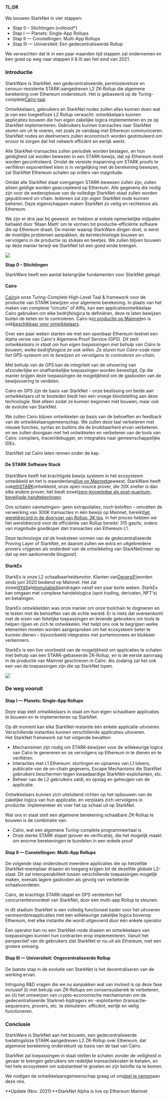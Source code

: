 #### **TL;DR**

We bouwen StarkNet in vier stappen:

* Stap 0 – Stichtingen (voltooid*)
* Stap I — Planets: Single-App Rollups
* Stap II — Constellingen: Multi-App Rollups
* Stap III — Universiteit: Een gedecentraliseerde Rollup

We verwachten dat ik in een paar maanden tijd stappen zal ondernemen en ben goed op weg naar stappen II & III aan het eind van 2021.

### **Introductie**

StarkWare is StarkNet, een gedecentraliseerde, permissieveloze en censuur-resistente STARK-aangedreven L2 ZK-Rollup die algemene berekening over Ethereum ondersteunt. Het is gebaseerd op de Turing-complete[Caïro-taal](https://www.cairo-lang.org/).

Ontwikkelaars, gebruikers en StarkNet nodes zullen alles kunnen doen wat je van een toegeefloze L2 Rollup verwacht: ontwikkelaars kunnen applicaties bouwen die hun eigen zakelijke logica implementeren en ze op StarkNet implementeren. Gebruikers kunnen transacties naar StarkNet sturen om uit te voeren, net zoals ze vandaag met Ethereum communiceren. StarkNet nodes en deelnemers zullen economisch worden gestimuleerd om ervoor te zorgen dat het netwerk efficiënt en eerlijk werkt.

Alle StarkNet-transacties zullen periodiek worden beslagen, en hun geldigheid zal worden bewezen in een STARK-bewijs, dat op Ethereum moet worden gecontroleerd. Omdat de vereiste inspanning om STARK proofs te verifiëren exponentieel klein is in vergelijking met de berekening bewezen, zal StarkNet Ethereum schalen op orders van magnitude.

Omdat alle StarkNet staat overgangen STARK-bewezen zullen zijn, zullen alleen geldige worden geaccepteerd op Ethereum. Alle gegevens die nodig zijn voor de wederopbouw van de volledige StarkNet-staat zullen worden gepubliceerd on-chain. Iedereen zal zijn eigen StarkNet node kunnen beheren. Deze eigenschappen maken StarkNet zo veilig en rechteloos als Ethereum.

We zijn er drie jaar bij geweest. en hebben al enkele opmerkelijke mijlpalen behaald door ‘Maan Math’ om te vormen tot productie-efficiënte software die op Ethereum draait. De manier waarop StarkWare dingen doet, is eerst de moeilijke problemen aanpakken, de kerntechnologie bouwen en vervolgens in de productie op stukjes en beetjes. We zullen blijven bouwen op deze manier terwijl we StarkNet tot een goed einde brengen.

![](/assets/ontheroad_02.png)

**Stap 0 – Stichtingen**

StarkWare heeft een aantal belangrijke fundamenten voor StarkNet gelegd.

#### **Cairo**

[Caïro](https://twitter.com/StarkWareLtd/status/1300353049836376066?s=20)is onze Turing-Complete High-Level Taal & framework voor de productie van STARK bewijzen voor algemene berekening. In plaats van het maken van complexe “circuits” of AIRs, kan een applicatieontwikkelaar Cairo gebruiken om elke bedrijfslogica te definiëren, deze te laten bewijzen buiten de keten en te controleren. Caïro is[in productie op Mainnet](https://twitter.com/StarkWareLtd/status/1320695603492507648?s=20)en is ook[beschikbaar voor ontwikkelaars](http://cairo-lang.org/).

Over een paar weken starten we met een openbaar Ethereum-testnet een Alpha versie van Cairo's Algemene Proof Service (GPS). *Dit stelt ontwikkelaars in staat om hun eigen toepassingen met behulp van Caïro te bouwen, welke bedrijfslogica ze ook willen. Ze sturen hun Cairo-code naar het GPS-systeem om te bewijzen en vervolgens te controleren on-chain.*

Met behulp van de GPS kan de integriteit van de uitvoering van afzonderlijke en onafhankelijke toepassingen worden bevestigd, Op die manier krijgen deze toepassingen de mogelijkheid om de gaskosten van de bewijsvoering te verdelen.

Cairo en GPS zijn de basis van StarkNet - onze beslissing om beide aan ontwikkelaars uit te besteden biedt hen een vroege blootstelling aan deze technologie. Niet alleen zodat ze kunnen beginnen met bouwen, maar ook de evolutie van StarkNet.

We zullen Cairo blijven ontwikkelen op basis van de behoeften en feedback van de ontwikkelaarsgemeenschap. We zullen deze taal verbeteren met nieuwe functies, syntax en builtins die de bruikbaarheid ervan verbeteren. en we zullen doorgaan met het ontwikkelen en verbeteren van de tools van Cairo: compilers, tracer/debugger, en integraties naar gemeenschappelijke IDEs.

StarkNet zal Caïro laten rennen onder de kap.

#### **De STARK Software Stack**

StarkWare heeft het krachtigste bewijs systeem in het ecosysteem ontwikkeld en het is maandenlang[live on Mainnet](https://medium.com/starkware/starks-over-mainnet-b83e63db04c0)geweest. StarkWare heeft ook[ethSTARK](https://twitter.com/StarkWareLtd/status/1264911004099543040?s=20)ontwikkeld, onze open-source prover, die 20X sneller is dan elke andere prover; het biedt zowel[zero-knowledge als post-quantum-beveiligde handtekeningen](https://twitter.com/StarkWareLabs/status/1331930111227080709).

Ons schalen van*metingen*– geen extrapolaties, noch beloften – omvatten de verwerking van 300K transacties in één bewijs op Mainnet, bereikt[het wereldrecord in de doorvoer van Rollup: 3K tps](https://twitter.com/StarkWareLtd/status/1287770381525422082?s=20). In het proces hebben we het wereldrecord voor de efficiëntie van Rollup bereikt: 315 gas/tx, orders van magnitude goedkoper dan transacties van Ethereum L1.

Deze technologie zal de hoeksteen vormen van de gedecentraliseerde Proving Layer of StarkNet, en daarom zullen we extra en uitgebreidere provers vrijgeven als onderdeel van de ontwikkeling van StarkNet(meer op dat op een aankomende blogpost).

#### **StarkEx**

StarkEx is onze L2 schaalbaarheidsmotor. Klanten van[DeversiFi](https://twitter.com/deversifi)worden sinds juni 2020 bediend op Mainnet. Het zal zowel[dYdX](https://twitter.com/dydxprotocol)als[ImmutableX](https://twitter.com/Immutable)aandragen vanaf een paar korte weken. StarkEx kan omgaan met complexe handelslogica (spot trading, derivaten, NFT's) en betalingen.

StarkEx ontwikkelden was onze manier om onze toolchain te dogmeren en te testen met de behoeften van de echte wereld. Er is niets dat overeenkomt met de eisen van feitelijke toepassingen en levende gebruikers om tools te helpen rijpen en zich te ontwikkelen. Het helpt ons ook te begrijpen welke elementen moeten worden aangesproken om het ecosysteem beter te kunnen dienen – bijvoorbeeld integraties met portemonnees en blokkeer verkenners.

StarkEx is een live voorbeeld van de mogelijkheid om applicaties te schalen met behulp van een STARK-gebaseerde ZK-Rollup, en is de eerste aanvraag in de productie van Mainnet geschreven in Caïro. Als zodanig zal het ook een van de toepassingen zijn die op StarkNet lopen.

![](/assets/ontheroad_03.png)

### **De weg vooruit**

#### **Stap I — Planets: Single-App Rollups**

Deze stap stelt ontwikkelaars in staat om hun eigen schaalbare applicaties te bouwen en te implementeren op StarkNet.

Op dit moment kan elke StarkNet-instantie één enkele applicatie uitvoeren. Verschillende instanties kunnen verschillende applicaties uitvoeren.\
Het StarkNet framework zal het volgende bevatten:

* Mechanismen zijn nodig om STARK-bewijzen voor de willekeurige logica van Caïro te genereren en ze vervolgens op Ethereum in te dienen en te verifiëren.
* Interacties met L1 Ethereum: stortingen en opnames van L1 tokens, publicatie van de on-chain gegevens, Escape Mechanisms die StarkNet gebruikers beschermen tegen kwaadaardige StarkNet-exploitanten, etc.
* Beheer van de L2 gebruikers saldi, en opslag en geheugen van de applicatie.

Ontwikkelaars kunnen zich uitsluitend richten op het opbouwen van de zakelijke logica van hun applicatie, en verplaats zich vervolgens in productie: implementeer en voer het op schaal uit op StarkNet.

Wat ons in staat stelt een algemene berekening schaalbare ZK-Rollup te bouwen is de combinatie van:

* Cairo, wat een algemene Turing-complete programmeertaal is
* Onze sterke STARK stapel (prover en verificatie), die het mogelijk maakt om enorme berekeningen te bundelen in een enkele proof

#### **Stap II — Constellingen: Multi-App Rollups**

De volgende stap ondersteunt meerdere applicaties die op hetzelfde StarkNet-exemplaar draaien en toegang krijgen tot de dezelfde globale L2-staat. Dit zal interoperabiliteit tussen verschillende toepassingen mogelijk maken, evenals lagere gaskosten als gevolg van verbeterde schaalvoordelen.

Cairo, de krachtige STARK-stapel en GPS versterken het concurrentievoordeel van StarkNet, door een multi-app Rollup te steunen.

In dit stadium StarkNet is een volledig functioneel kader voor het uitvoeren van*meerdere*applicaties met een willekeurige zakelijke logica bovenop Ethereum, met elke instantie die wordt uitgevoerd door één enkele operator.

Een operator kan nu een StarkNet-node draaien en ontwikkelaars van toepassingen kunnen hun contracten erop implementeren. Vanuit het perspectief van de gebruikers ziet StarkNet er nu uit als Ethereum, met een grotere omvang.

#### **Stap III — Universiteit: Ongecentraliseerde Rollup**

De laatste stap in de evolutie van StarkNet is het decentraliseren van de werking ervan.

Intriguing R&D vragen die we nu aanpakken wat van invloed is op deze fase inclusief (i) met behulp van ZK-Rollups om consensusbereik te verbeteren, en (ii) het ontwerpen van crypto-economische mechanismen om de gedecentraliseerde Starknet-bijdragers en -exploitanten (transactie-sequencers, provers, etc. te stimuleren. efficiënt, eerlijk en veilig functioneren.

### **Conclusie**

StarkWare is StarkNet aan het bouwen, een gedecentraliseerde toelatingsloze STARK-aangedreven L2 ZK-Rollup over Ethereum, dat algemene berekening ondersteunt op basis van de taal van Caïro.

StarkNet zal toepassingen in staat stellen te schalen zonder de veiligheid in gevaar te brengen gebruikers om redelijke transactiekosten te betalen, en het hele ecosysteem om substantieel te groeien en zijn belofte na te komen.

We nodigen de ontwikkelaarsgemeenschap graag uit om[deel te nemen](https://twitter.com/StarkWareLtd)aan deze reis.

**Update (Nov. 2021):**StarkNet Alpha is live op Ethereum Mainnet